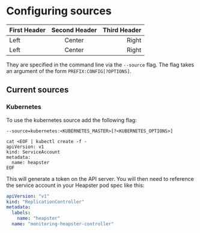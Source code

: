 Configuring sources
===================

First Header | Second Header | Third Header
:----------- | :-----------: | -----------:
Left         | Center        | Right
Left         | Center        | Right

They are specified in the command line via the `--source` flag. The flag takes an argument of the form `PREFIX:CONFIG[?OPTIONS]`.

## Current sources
### Kubernetes
To use the kubernetes source add the following flag:

	--source=kubernetes:<KUBERNETES_MASTER>[?<KUBERNETES_OPTIONS>]

```shell
cat <EOF | kubectl create -f -
apiVersion: v1
kind: ServiceAccount
metadata:
  name: heapster
EOF
```

This will generate a token on the API server. You will then need to reference the service account in your Heapster pod spec like this:

```yaml
apiVersion: "v1"
kind: "ReplicationController"
metadata:
  labels:
    name: "heapster"
  name: "monitoring-heapster-controller"
```
